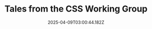 ---
layout: bookmark
title: Tales from the CSS Working Group
tags:
  - Bookmarks
  - CSS
  - Browsers
  - Web
  - Web Design
  - Accessibility
  - AI
  - Fascism
  - Luddism
  - YouTube
date: 2025-04-09T03:00:44.182Z
created: 2025-04-09T03:00:44.182Z
modified: 2025-04-09T03:00:44.182Z
link: https://youtu.be/ukUewXT_Ifk?si=F_6Myz7owhiAZuaB
id: 1010923291
image: https://i.ytimg.com/vi/ukUewXT_Ifk/maxresdefault.jpg
---